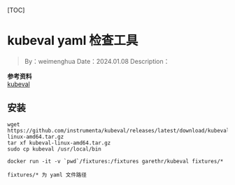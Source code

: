[TOC]

<h1 align="">kubeval yaml 检查工具</h1>

> By：weimenghua
> Date：2024.01.08
> Description：

**参考资料**  
[kubeval](https://kubeval.instrumenta.dev/)



## 安装
```
wget https://github.com/instrumenta/kubeval/releases/latest/download/kubeval-linux-amd64.tar.gz
tar xf kubeval-linux-amd64.tar.gz
sudo cp kubeval /usr/local/bin
```

```
docker run -it -v `pwd`/fixtures:/fixtures garethr/kubeval fixtures/*

fixtures/* 为 yaml 文件路径
```
